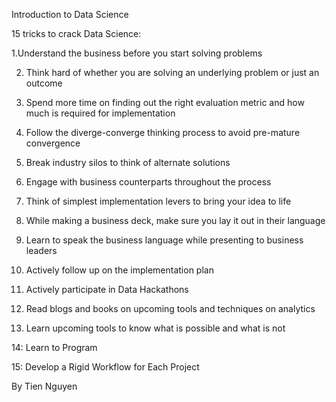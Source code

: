 Introduction to Data Science

15 tricks to crack Data Science:

1.Understand the business before you start solving problems

2. Think hard of whether you are solving an underlying problem or just an outcome

3. Spend more time on finding out the right evaluation metric and how much is required for implementation

4. Follow the diverge-converge thinking process to avoid pre-mature convergence

5. Break industry silos to think of alternate solutions

6. Engage with business counterparts throughout the process

7. Think of simplest implementation levers to bring your idea to life

8. While making a business deck, make sure you lay it out in their
language

9. Learn to speak the business language while presenting to business leaders

10. Actively follow up on the implementation plan

11. Actively participate in Data Hackathons

12. Read blogs and books on upcoming tools and techniques on analytics

13. Learn upcoming tools to know what is possible and what is not

14: Learn to Program

15: Develop a Rigid Workflow for Each Project


By Tien Nguyen
